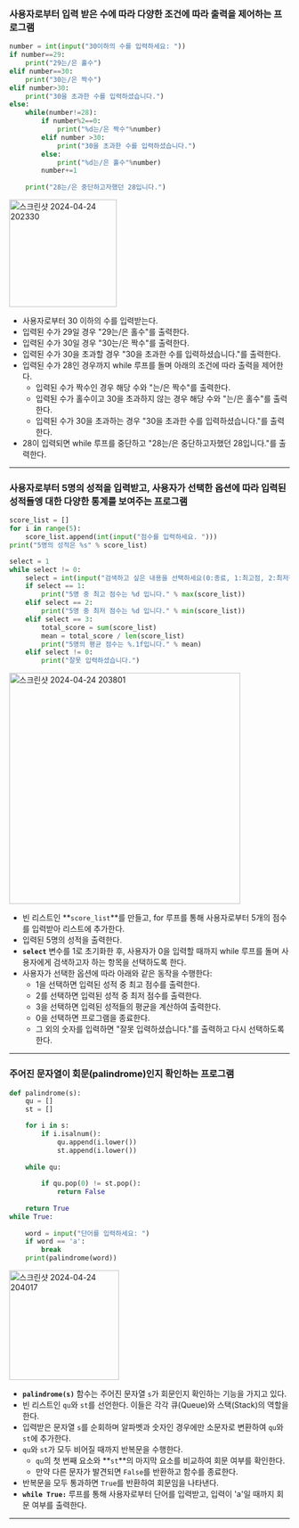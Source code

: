 ### 사용자로부터 입력 받은 수에 따라 다양한 조건에 따라 출력을 제어하는 프로그램
```Python
number = int(input("30이하의 수를 입력하세요: "))
if number==29:
    print("29는/은 홀수")
elif number==30:
    print("30는/은 짝수")
elif number>30:
    print("30을 초과한 수를 입력하셨습니다.")
else:
    while(number!=28):
        if number%2==0:
            print("%d는/은 짝수"%number)
        elif number >30:
            print("30을 초과한 수를 입력하셨습니다.")
        else:
            print("%d는/은 홀수"%number)
        number+=1
    
    print("28는/은 중단하고자했던 28입니다.")
```

<img width="193" alt="스크린샷 2024-04-24 202330" src="https://github.com/dawoon1229/Python_practice/assets/164113758/8170300a-07e6-4642-8837-e66bdd1d9d3b">


- 사용자로부터 30 이하의 수를 입력받는다.
- 입력된 수가 29일 경우 "29는/은 홀수"를 출력한다.
- 입력된 수가 30일 경우 "30는/은 짝수"를 출력한다.
- 입력된 수가 30을 초과할 경우 "30을 초과한 수를 입력하셨습니다."를 출력한다.
- 입력된 수가 28인 경우까지 while 루프를 돌며 아래의 조건에 따라 출력을 제어한다.
    - 입력된 수가 짝수인 경우 해당 수와 "는/은 짝수"를 출력한다.
    - 입력된 수가 홀수이고 30을 초과하지 않는 경우 해당 수와 "는/은 홀수"를 출력한다.
    - 입력된 수가 30을 초과하는 경우 "30을 초과한 수를 입력하셨습니다."를 출력한다.
- 28이 입력되면 while 루프를 중단하고 "28는/은 중단하고자했던 28입니다."를 출력한다.
---
### 사용자로부터 5명의 성적을 입력받고, 사용자가 선택한 옵션에 따라 입력된 성적들엥 대한 다양한 통계를 보여주는 프로그램
```python
score_list = []
for i in range(5):
    score_list.append(int(input("점수를 입력하세요. ")))
print("5명의 성적은 %s" % score_list)

select = 1
while select != 0:
    select = int(input("검색하고 싶은 내용을 선택하세요(0:종료, 1:최고점, 2:최저점, 3:평균): "))
    if select == 1:
        print("5명 중 최고 점수는 %d 입니다." % max(score_list))
    elif select == 2:
        print("5명 중 최저 점수는 %d 입니다." % min(score_list))
    elif select == 3:
        total_score = sum(score_list)
        mean = total_score / len(score_list)
        print("5명의 평균 점수는 %.1f입니다." % mean)
    elif select != 0:
        print("잘못 입력하셨습니다.")
```

<img width="415" alt="스크린샷 2024-04-24 203801" src="https://github.com/dawoon1229/Python_practice/assets/164113758/8e1686a8-6ce0-435c-bd04-255f576bc191">


- 빈 리스트인 **`score_list`**를 만들고, for 루프를 통해 사용자로부터 5개의 점수를 입력받아 리스트에 추가한다.
- 입력된 5명의 성적을 출력한다.
- **`select`** 변수를 1로 초기화한 후, 사용자가 0을 입력할 때까지 while 루프를 돌며 사용자에게 검색하고자 하는 항목을 선택하도록 한다.
- 사용자가 선택한 옵션에 따라 아래와 같은 동작을 수행한다:
    - 1을 선택하면 입력된 성적 중 최고 점수를 출력한다.
    - 2를 선택하면 입력된 성적 중 최저 점수를 출력한다.
    - 3을 선택하면 입력된 성적들의 평균을 계산하여 출력한다.
    - 0을 선택하면 프로그램을 종료한다.
    - 그 외의 숫자를 입력하면 "잘못 입력하셨습니다."를 출력하고 다시 선택하도록 한다.
 ---
 ### 주어진 문자열이 회문(palindrome)인지 확인하는 프로그램
```Python
def palindrome(s):
    qu = []
    st = []

    for i in s:
        if i.isalnum():
            qu.append(i.lower())
            st.append(i.lower())
    
    while qu:
        
        if qu.pop(0) != st.pop():
            return False
    
    return True
while True:
    
    word = input("단어를 입력하세요: ")
    if word == 'a':
        break
    print(palindrome(word))
```
<img width="197" alt="스크린샷 2024-04-24 204017" src="https://github.com/dawoon1229/Python_practice/assets/164113758/e0def579-0f99-4585-872a-75022f942612">


 - **`palindrome(s)`** 함수는 주어진 문자열 `s`가 회문인지 확인하는 기능을 가지고 있다.
- 빈 리스트인 `qu`와 `st`를 선언한다. 이들은 각각 큐(Queue)와 스택(Stack)의 역할을 한다.
- 입력받은 문자열 `s`를 순회하며 알파벳과 숫자인 경우에만 소문자로 변환하여 `qu`와 `st`에 추가한다.
- `qu`와 `st`가 모두 비어질 때까지 반복문을 수행한다.
    - `qu`의 첫 번째 요소와 **`st`**의 마지막 요소를 비교하여 회문 여부를 확인한다.
    - 만약 다른 문자가 발견되면 `False`를 반환하고 함수를 종료한다.
- 반복문을 모두 통과하면 `True`를 반환하여 회문임을 나타낸다.
- **`while True:`** 루프를 통해 사용자로부터 단어를 입력받고, 입력이 'a'일 때까지 회문 여부를 출력한다.

---

